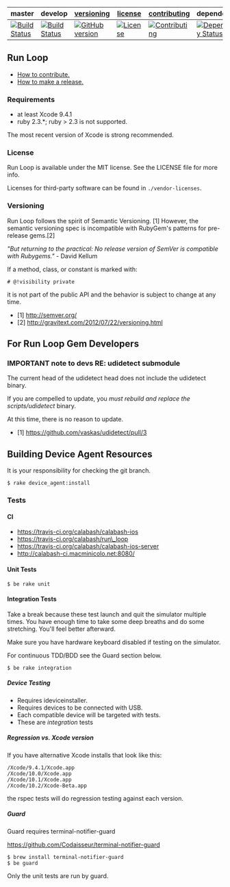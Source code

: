 | master  | develop | [versioning](VERSIONING.md) | [license](LICENSE) | [contributing](CONTRIBUTING.md)| dependencies|
|---------|---------|-----------------------------|--------------------|--------------------------------|----------------------|
|[![Build Status](https://travis-ci.org/calabash/run_loop.svg?branch=master)](https://travis-ci.org/calabash/run_loop)| [![Build Status](https://travis-ci.org/calabash/run_loop.svg?branch=develop)](https://travis-ci.org/calabash/crun_loop)| [![GitHub version](https://badge.fury.io/gh/calabash%2Frun_loop.svg)](http://badge.fury.io/gh/calabash%2Frun_loop) |[![License](https://img.shields.io/badge/licence-MIT-blue.svg)](http://opensource.org/licenses/MIT) | [![Contributing](https://img.shields.io/badge/contrib-gitflow-orange.svg)](https://www.atlassian.com/git/tutorials/comparing-workflows/gitflow-workflow/)|[![Dependency Status](https://gemnasium.com/calabash/run_loop.svg)](https://gemnasium.com/calabash/run_loop)|

## Run Loop

* [How to contribute.](CONTRIBUTING.md)
* [How to make a release.](CONTRIBUTING.md)

### Requirements

* at least Xcode 9.4.1
* ruby 2.3.*; ruby > 2.3 is not supported.

The most recent version of Xcode is strong recommended.

### License

Run Loop is available under the MIT license. See the LICENSE file for more info.

Licenses for third-party software can be found in `./vendor-licenses`.

### Versioning

Run Loop follows the spirit of Semantic Versioning. [1]  However, the semantic
versioning spec is incompatible with RubyGem's patterns for pre-release gems.[2]

_"But returning to the practical: No release version of SemVer is compatible with Rubygems."_ - David Kellum

If a method, class, or constant is marked with:

```
# @!visibility private
```

it is not part of the public API and the behavior is subject to change
at any time.

- [1] http://semver.org/
- [2] http://gravitext.com/2012/07/22/versioning.html


## For Run Loop Gem Developers

### IMPORTANT note to devs RE: udidetect submodule

The current head of the udidetect head does not include the udidetect binary.

If you are compelled to update, you _must rebuild and replace the scripts/udidetect_ binary.

At this time, there is no reason to update.

- [1] https://github.com/vaskas/udidetect/pull/3

## Building Device Agent Resources

It is your responsibility for checking the git branch.

```
$ rake device_agent:install
```

### Tests

#### CI

* https://travis-ci.org/calabash/calabash-ios
* https://travis-ci.org/calabash/run\_loop
* https://travis-ci.org/calabash/calabash-ios-server
* http://calabash-ci.macminicolo.net:8080/

#### Unit Tests

```
$ be rake unit
```

#### Integration Tests

Take a break because these test launch and quit the simulator multiple
times.  You have enough time to take some deep breaths and do some
stretching.  You'll feel better afterward.

Make sure you have hardware keyboard disabled if testing on the simulator.

For continuous TDD/BDD see the Guard section below.

```
$ be rake integration
```

##### Device Testing

* Requires ideviceinstaller.
* Requires devices to be connected with USB.
* Each compatible device will be targeted with tests.
* These are _integration_ tests

##### Regression vs. Xcode version

If you have alternative Xcode installs that look like this:

```
/Xcode/9.4.1/Xcode.app
/Xcode/10.0/Xcode.app
/Xcode/10.1/Xcode.app
/Xcode/10.2/Xcode-Beta.app
```

the rspec tests will do regression testing against each version.

##### Guard

Guard requires terminal-notifier-guard

https://github.com/Codaisseur/terminal-notifier-guard

```
$ brew install terminal-notifier-guard
$ be guard
```

Only the unit tests are run by guard.

